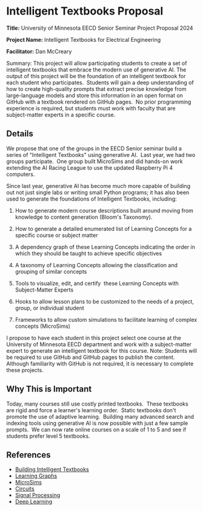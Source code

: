 # Intelligent Textbooks Proposal

**Title:** University of Minnesota EECD Senior Seminar Project Proposal 2024

**Project Name:** Intelligent Textbooks for Electrical Engineering

**Facilitator:** Dan McCreary

Summary: This project will allow participating students to create a set of intelligent textbooks that embrace the modern use of generative AI. The output of this project will be the foundation of an intelligent textbook for each student who participates.  Students will gain a deep understanding of how to create high-quality prompts that extract precise knowledge from large-language models and store this information in an open format on GitHub with a textbook rendered on GitHub pages.  No prior programming experience is required, but students must work with faculty that are subject-matter experts in a specific course.

## Details

We propose that one of the groups in the EECD Senior seminar build a series of "Intelligent Textbooks" using generative AI.  Last year, we had two groups participate.  One group built MicroSims and did hands-on work extending the AI Racing League to use the updated Raspberry Pi 4 computers.

Since last year, generative AI has become much more capable of building out not just single labs or writing small Python programs; it has also been used to generate the foundations of Intelligent Textbooks, including:
1. How to generate modern course descriptions built around moving from knowledge to content generation (Bloom's Taxonomy).

2. How to generate a detailed enumerated list of Learning Concepts for a specific course or subject matter

3. A dependency graph of these Learning Concepts indicating the order in which they should be taught to achieve specific objectives

4. A taxonomy of Learning Concepts allowing the classification and grouping of similar concepts

5. Tools to visualize, edit, and certify  these Learning Concepts with Subject-Matter Experts

6. Hooks to allow lesson plans to be customized to the needs of a project, group, or individual student

7. Frameworks to allow custom simulations to facilitate learning of complex concepts (MicroSims)

I propose to have each student in this project select one course at the University of Minnesota EECD department and work with a subject-matter expert to generate an intelligent textbook for this course.
Note: Students will be required to use GitHub and GitHub pages to publish the content.  Although familiarity with GitHub is not required, it is necessary to complete these projects.

## Why This is Important

Today, many courses still use costly printed textbooks.  These textbooks are rigid and force a learner's learning order.  Static textbooks don't promote the use of adaptive learning.  Building many advanced search and indexing tools using generative AI is now possible with just a few sample prompts.  We can now rate online courses on a scale of 1 to 5 and see if students prefer level 5 textbooks.

## References

- [Building Intelligent Textbooks](https://dmccreary.github.io/mkdocs-for-intelligent-textbooks)
- [Learning Graphs](https://dmccreary.github.io/learning-graphs)
- [MicroSims](hhttps://dmccreary.github.io/microsims)
- [Circuits](https://dmccreary.github.io/microsims)
- [Signal Processing](https://dmccreary.github.io/signal-processing)
- [Deep Learning](https://dmccreary.github.io/deep-learning-course/)